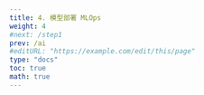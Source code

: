 ```yaml
---
title: 4. 模型部署 MLOps
weight: 4
#next: /step1
prev: /ai
#editURL: "https://example.com/edit/this/page"
type: "docs"
toc: true
math: true
---
```




